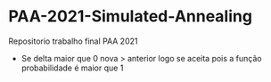 # PAA-2021-Simulated-Annealing
 Repositorio trabalho final PAA 2021
 * Se delta maior que 0 nova > anterior logo se aceita pois a função probabilidade é maior que 1

